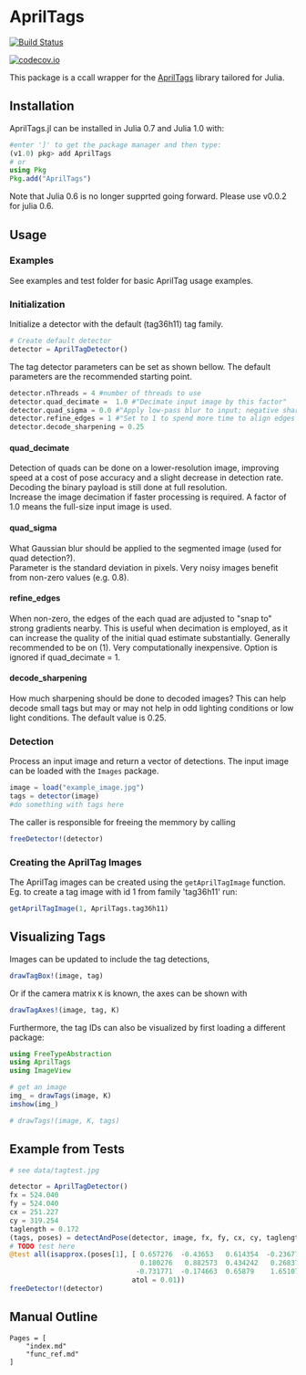 # AprilTags

[![Build Status](https://travis-ci.org/JuliaRobotics/AprilTags.jl.svg?branch=master)](https://travis-ci.org/JuliaRobotics/AprilTags.jl)

[![codecov.io](http://codecov.io/github/JuliaRobotics/AprilTags.jl/coverage.svg?branch=master)](http://codecov.io/github/JuliaRobotics/AprilTags.jl?branch=master)

This package is a ccall wrapper for the [AprilTags](https://april.eecs.umich.edu/software/apriltag.html) library tailored for Julia.

## Installation
AprilTags.jl can be installed in Julia 0.7 and Julia 1.0 with:
```julia
#enter ']' to get the package manager and then type:
(v1.0) pkg> add AprilTags
# or
using Pkg
Pkg.add("AprilTags")
```
Note that Julia 0.6 is no longer supprted going forward. Please use v0.0.2 for julia 0.6.  

## Usage
### Examples
See examples and test folder for basic AprilTag usage examples.

### Initialization
Initialize a detector with the default (tag36h11) tag family.
```julia
# Create default detector
detector = AprilTagDetector()
```
The tag detector parameters can be set as shown bellow.
The default parameters are the recommended starting point.
```julia
detector.nThreads = 4 #number of threads to use
detector.quad_decimate =  1.0 #"Decimate input image by this factor"
detector.quad_sigma = 0.0 #"Apply low-pass blur to input; negative sharpens"
detector.refine_edges = 1 #"Set to 1 to spend more time to align edges of tags"
detector.decode_sharpening = 0.25
```    

#### quad_decimate
Detection of quads can be done on a lower-resolution image, improving speed at a cost of pose accuracy and a slight decrease in detection rate. Decoding the binary payload is still done at full resolution.  
Increase the image decimation if faster processing is required. A factor of 1.0 means the full-size input image is used.

#### quad_sigma
What Gaussian blur should be applied to the segmented image (used for quad detection?).  
Parameter is the standard deviation in pixels. Very noisy images benefit from non-zero values (e.g. 0.8).

#### refine_edges
When non-zero, the edges of the each quad are adjusted to "snap to" strong gradients nearby. This is useful when decimation is employed, as it can increase the quality of the initial quad estimate substantially. Generally recommended to be on (1). Very computationally inexpensive. Option is ignored if quad_decimate = 1.

#### decode_sharpening
How much sharpening should be done to decoded images? This can help decode small tags but may or may not help in odd lighting conditions or low light conditions. The default value is 0.25.

### Detection
Process an input image and return a vector of detections.
The input image can be loaded with the `Images` package.
```julia
image = load("example_image.jpg")
tags = detector(image)
#do something with tags here
```

The caller is responsible for freeing the memmory by calling
```julia
freeDetector!(detector)
```

### Creating the AprilTag Images
The AprilTag images can be created using the `getAprilTagImage` function.  
Eg. to create a tag image with id 1 from family 'tag36h11' run:
```julia
getAprilTagImage(1, AprilTags.tag36h11)
```

## Visualizing Tags

Images can be updated to include the tag detections,
```julia
drawTagBox!(image, tag)
```

Or if the camera matrix `K` is known, the axes can be shown with
```julia
drawTagAxes!(image, tag, K)
```

Furthermore, the tag IDs can also be visualized by first loading a different package:
```julia
using FreeTypeAbstraction
using AprilTags
using ImageView

# get an image
img_ = drawTags(image, K)
imshow(img_)

# drawTags!(image, K, tags)
```

## Example from Tests

```julia
# see data/tagtest.jpg

detector = AprilTagDetector()
fx = 524.040
fy = 524.040
cx = 251.227
cy = 319.254
taglength = 0.172
(tags, poses) = detectAndPose(detector, image, fx, fy, cx, cy, taglength)
# TODO test here
@test all(isapprox.(poses[1], [ 0.657276  -0.43653   0.614354  -0.236778;
                                0.180276   0.882573  0.434242   0.268374;
                               -0.731771  -0.174663  0.65879    1.65107],
                              atol = 0.01))
freeDetector!(detector)
```

## Manual Outline
```@contents
Pages = [
    "index.md"
    "func_ref.md"
]
```
